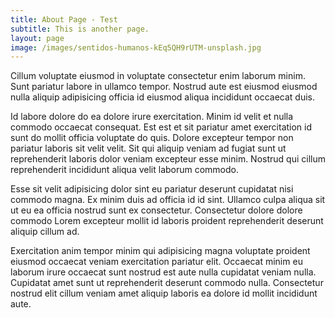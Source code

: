 ```yaml
---
title: About Page - Test
subtitle: This is another page.
layout: page
image: /images/sentidos-humanos-kEq5QH9rUTM-unsplash.jpg
---
```


Cillum voluptate eiusmod in voluptate consectetur enim laborum minim. Sunt pariatur labore in ullamco tempor. Nostrud aute est eiusmod eiusmod nulla aliquip adipisicing officia id eiusmod aliqua incididunt occaecat duis.

Id labore dolore do ea dolore irure exercitation. Minim id velit et nulla commodo occaecat consequat. Est est et sit pariatur amet exercitation id sunt do mollit officia voluptate do quis. Dolore excepteur tempor non pariatur laboris sit velit velit. Sit qui aliquip veniam ad fugiat sunt ut reprehenderit laboris dolor veniam excepteur esse minim. Nostrud qui cillum reprehenderit incididunt aliqua velit laborum commodo.

Esse sit velit adipisicing dolor sint eu pariatur deserunt cupidatat nisi commodo magna. Ex minim duis ad officia id id sint. Ullamco culpa aliqua sit ut eu ea officia nostrud sunt ex consectetur. Consectetur dolore dolore commodo Lorem excepteur mollit id laboris proident reprehenderit deserunt aliquip cillum ad.

Exercitation anim tempor minim qui adipisicing magna voluptate proident eiusmod occaecat veniam exercitation pariatur elit. Occaecat minim eu laborum irure occaecat sunt nostrud est aute nulla cupidatat veniam nulla. Cupidatat amet sunt ut reprehenderit deserunt commodo nulla. Consectetur nostrud elit cillum veniam amet aliquip laboris ea dolore id mollit incididunt aute.
